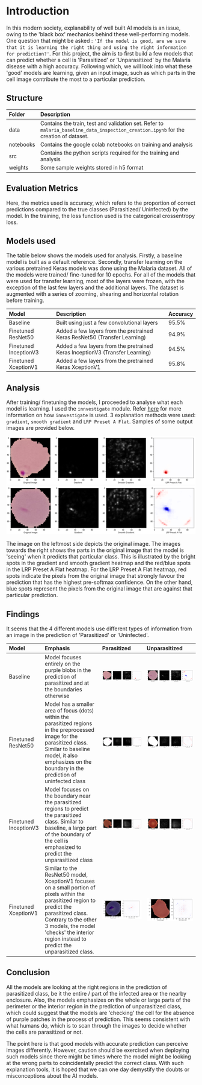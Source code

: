 # Introduction

In this modern society, explanability of well built AI models is an issue, owing to the 'black box' mechanics behind these well-performing models. One question that might be asked : `'If the model is good, are we sure that it is learning the right thing and using the right information for prediction?'`. For this project, the aim is to first build a few models that can predict whether a cell is 'Parasitized' or 'Unparasitized' by the Malaria disease with a high accuracy. Following which, we will look into what these 'good' models are learning, given an input image, such as which parts in the cell image contribute the most to a particular prediction.

## Structure

| Folder         | Description                                                                                                     |
| :---          | :---                                                                                                            |
|data        | Contains the train, test and validation set. Refer to `malaria_baseline_data_inspection_creation.ipynb` for the creation of dataset.                               |
|notebooks       | Contains the google colab notebooks on training and analysis     |
|src    | Contains the python scripts required for the training and analysis          |
|weights     | Some sample weights stored in h5 format                      |

##  Evaluation Metrics

Here, the metrics used is accuracy, which refers to the proportion of correct predictions compared to the true classes (Parasitized/ Uninfected) by the model. In the training, the loss function used is the categorical crossentropy loss.

## Models used

The table below shows the models used for analysis. Firstly, a baseline model is built as a default reference. Secondly, transfer learning on the various pretrained Keras models was done using the Malaria dataset. All of the models were trained/ fine-tuned for 10 epochs. For all of the models that were used for transfer learning, most of the layers were frozen, with the exception of the last few layers and the additional layers. The dataset is augmented with a series of zooming, shearing and horizontal rotation before training.

| Model        | Description      | Accuracy                                                                                                   |
| :---          | :---            | :---                                                                                                 |
|Baseline        | Built using just a few convolutional layers | 95.5%                               |
|Finetuned ResNet50       | Added a few layers from the pretrained Keras ResNet50 (Transfer Learning)  | 94.9%
|Finetuned InceptionV3    | Added a few layers from the pretrained Keras InceptionV3 (Transfer Learning)      | 94.5%
|Finetuned XceptionV1     | Added a few layers from the pretrained Keras XceptionV1 | 95.8%                      

## Analysis

After training/ finetuning the models, I proceeded to analyse what each model is learning. I used the `innvestigate` module. Refer [here](https://github.com/albermax/innvestigate) for more information on how `innvestigate` is used. 3 explanation methods were used: `gradient`, `smooth gradient` and `LRP Preset A Flat`. Samples of some output images are provided below.

![image.png](images/tp.png)
![image.png](images/tn.png)

The image on the leftmost side depicts the original image. The images towards the right shows the parts in the original image that the model is 'seeing' when it predicts that particular class. This is illustrated by the bright spots in the gradient and smooth gradient heatmap and the red/blue spots in the LRP Preset A Flat heatmap. For the LRP Preset A Flat heatmap, red spots indicate the pixels from the original image that strongly favour the prediction that has the highest pre-softmax confidence. On the other hand, blue spots represent the pixels from the original image that are against that particular prediction.

## Findings

It seems that the 4 different models use different types of information from an image in the prediction of 'Parasitized' or 'Uninfected'. 

| Model        | Emphasis     | Parasitized   | Unparasitized                                                                                               |
| :---          | :---            | :---        | :---                                                                                            |
|Baseline        | Model focuses entirely on the purple blobs in the prediction of parasitized and at the boundaries otherwise  | ![image.png](images/tp.png)     |        ![image.png](images/tn.png)                   |
|Finetuned ResNet50       | Model has a smaller area of focus (dots) within the parasitized regions in the preprocessed image for the parasitized class. Similar to baseline model, it also emphasizes on the boundary in the prediction of uninfected class | ![image.png](images/resTP.png) | ![image.png](images/resTN.png)
|Finetuned InceptionV3    | Model focuses on the boundary near the parasitized regions to predict the parasitized class. Similar to baseline, a large part of the boundary of the cell is emphasized to predict the unparasitized class      | ![image.png](images/inceptTP.png)   | ![image.png](images/inceptTN.png)
|Finetuned XceptionV1     | Similar to the ResNet50 model, XceptionV1 focuses on a small portion of pixels within the parasitized region to predict the parasitized class. Contrary to the other 3 models, the model 'checks' the interior region instead to predict the unparasitized class. | ![image.png](images/xceptTP.png)  | ![image.png](images/xceptTN.png)    

## Conclusion

All the models are looking at the right regions in the prediction of parasitized class, be it the entire / part of the infected area or the nearby enclosure. Also, the models emphasizes on the whole or large parts of the perimeter or the interior region in the prediction of unparasitized class, which could suggest that the models are 'checking' the cell for the absence of purple patches in the process of prediction. This seems consistent with what humans do, which is to scan through the images to decide whether the cells are parasitized or not.

The point here is that good models with accurate prediction can perceive images differently. However, caution should be exercised when deploying such models since there might be times where the model might be looking at the wrong parts to coincidentally predict the correct class. With such explanation tools, it is hoped that we can one day demystify the doubts or misconceptions about the AI models. 



